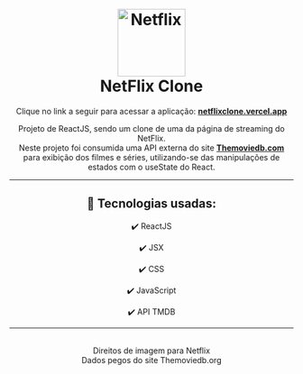 <h1 align="center">
<br>
    <img 
        src="https://upload.wikimedia.org/wikipedia/commons/thumb/0/08/Netflix_2015_logo.svg/2560px-Netflix_2015_logo.svg.png" 
        alt="Netflix" 
        width="120"
    />
<br>
NetFlix Clone
</h1>

<p align="center">
    Clique no link a seguir para acessar a aplicação: 
    <strong><a href="https://react-netflix-clone-wheat.vercel.app/" target="_blank">netflixclone.vercel.app</a></strong>
</p>

<p align="center">
   Projeto de ReactJS, sendo um clone de uma da página de streaming do NetFlix.<br />
    Neste projeto foi consumida uma API externa do site <strong><a href="https://www.themoviedb.org/" target="_blank">Themoviedb.com</a></strong> para exibição dos filmes e séries, utilizando-se das manipulações de estados com o useState do React.
</p>

<hr />

<div align="center">

## 🚀 Tecnologias usadas:

✔️ ReactJS

✔️ JSX

✔️ CSS

✔️ JavaScript

✔️ API TMDB

</div>

<hr />

<div align="center">
<br/>
    Direitos de imagem para Netflix<br/>
    Dados pegos do site Themoviedb.org
</div>

